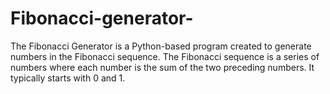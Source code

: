 # Fibonacci-generator-
The Fibonacci Generator is a Python-based program created to generate numbers in the Fibonacci sequence. The Fibonacci sequence is a series of numbers where each number is the sum of the two preceding numbers. It typically starts with 0 and 1.
